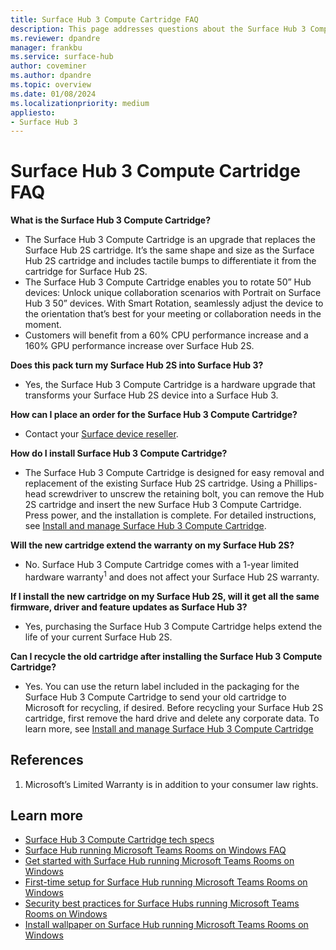 ```yaml
---
title: Surface Hub 3 Compute Cartridge FAQ 
description: This page addresses questions about the Surface Hub 3 Compute Cartridge that customers can use to upgrade Surface Hub 2S devices or replace a cartridge on Surface Hub 3. 
ms.reviewer: dpandre
manager: frankbu
ms.service: surface-hub
author: coveminer
ms.author: dpandre
ms.topic: overview
ms.date: 01/08/2024
ms.localizationpriority: medium
appliesto:
- Surface Hub 3
---
```


# Surface Hub 3 Compute Cartridge FAQ

**What is the Surface Hub 3 Compute Cartridge?**

- The Surface Hub 3 Compute Cartridge is an upgrade that replaces the Surface Hub 2S cartridge. It’s the same shape and size as the Surface Hub 2S cartridge and includes tactile bumps to differentiate it from the cartridge for Surface Hub 2S.
- The Surface Hub 3 Compute Cartridge enables you to rotate 50” Hub devices: Unlock unique collaboration scenarios with Portrait on Surface Hub 3 50” devices. With Smart Rotation, seamlessly adjust the device to the orientation that’s best for your meeting or collaboration needs in the moment.
- Customers will benefit from a 60% CPU performance increase and a 160% GPU performance increase over Surface Hub 2S.

**Does this pack turn my Surface Hub 2S into Surface Hub 3?**

- Yes, the Surface Hub 3 Compute Cartridge is a hardware upgrade that transforms your Surface Hub 2S device into a Surface Hub 3.

**How can I place an order for the Surface Hub 3 Compute Cartridge?**

- Contact your [Surface device reseller](https://www.microsoft.com/surface/business/where-to-buy-microsoft-surface#DEVICESRESELLERS).

**How do I install Surface Hub 3 Compute Cartridge?**

- The Surface Hub 3 Compute Cartridge is designed for easy removal and replacement of the existing Surface Hub 2S cartridge. Using a Phillips-head screwdriver to unscrew the retaining bolt, you can remove the Hub 2S cartridge and insert the new Surface Hub 3 Compute Cartridge. Press power, and the installation is complete. For detailed instructions, see [Install and manage Surface Hub 3 Compute Cartridge](install-manage-surface-hub-3-compute-cartridge.md).

**Will the new cartridge extend the warranty on my Surface Hub 2S?**

- No. Surface Hub 3 Compute Cartridge comes with a 1-year limited hardware warranty<sup>1</sup> and does not affect your Surface Hub 2S warranty.

**If I install the new cartridge on my Surface Hub 2S, will it get all the same firmware, driver and feature updates as Surface Hub 3?**

- Yes, purchasing the Surface Hub 3 Compute Cartridge helps extend the life of your current Surface Hub 2S.

**Can I recycle the old cartridge after installing the Surface Hub 3 Compute Cartridge?**

- Yes. You can use the return label included in the packaging for the Surface Hub 3 Compute Cartridge to send your old cartridge to Microsoft for recycling, if desired. Before recycling your Surface Hub 2S cartridge, first remove the hard drive and delete any corporate data. To learn more, see [Install and manage Surface Hub 3 Compute Cartridge](install-manage-surface-hub-3-compute-cartridge.md)

## References

1. Microsoft’s Limited Warranty is in addition to your consumer law rights.

## Learn more

- [Surface Hub 3 Compute Cartridge tech specs](surface-hub-3-pack-techspecs.md)
- [Surface Hub running Microsoft Teams Rooms on Windows FAQ](surface-hub-3-faq.md)
- [Get started with Surface Hub running Microsoft Teams Rooms on Windows](surface-hub-3-get-started.md)
- [First-time setup for Surface Hub running Microsoft Teams Rooms on Windows](first-run-program-surface-hub-3.md)
- [Security best practices for Surface Hubs running Microsoft Teams Rooms on Windows](surface-hub-3-security.md)
- [Install wallpaper on Surface Hub running Microsoft Teams Rooms on Windows](install-wallpaper-surface-hub.md)